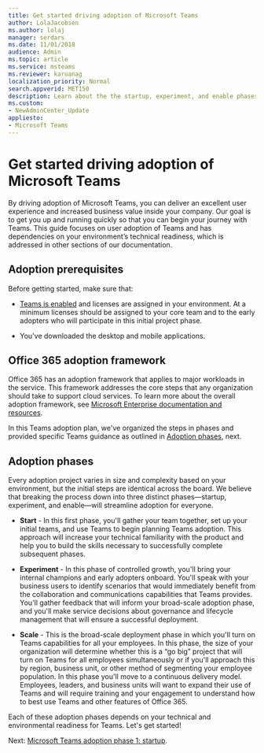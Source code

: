 ```yaml
---
title: Get started driving adoption of Microsoft Teams
author: LolaJacobsen
ms.author: lolaj
manager: serdars
ms.date: 11/01/2018
audience: Admin
ms.topic: article
ms.service: msteams
ms.reviewer: karuanag
localization_priority: Normal
search.appverid: MET150
description: Learn about the the startup, experiment, and enable phases of Microsoft Teams adoption.
ms.custom:
- NewAdminCenter_Update
appliesto: 
- Microsoft Teams
---
```



# Get started driving adoption of Microsoft Teams

By driving adoption of Microsoft Teams, you can deliver an excellent user experience and increased business value inside your company. Our goal is to get you up and running quickly so that you can begin your journey with Teams. This guide focuses on user adoption of Teams and has dependencies on your environment’s technical readiness, which is addressed in other sections of our documentation.

## Adoption prerequisites

Before getting started, make sure that:

- [Teams is enabled](quick-start-enable-teams.md) and licenses are assigned in your environment. At a minimum licenses should be assigned to your core team and to the early adopters who will participate in this initial project phase.

- You've downloaded the desktop and mobile applications. 

## Office 365 adoption framework

Office 365 has an adoption framework that applies to major workloads in the service. This framework addresses the core steps that any organization should take to support cloud services. To learn more about the overall adoption framework, see [Microsoft Enterprise documentation and resources](https://aka.ms/O365AdoptionHub). 

In this Teams adoption plan, we've organized the steps in phases and provided specific Teams guidance as outlined in [Adoption phases](#adoption-phases), next.

## Adoption phases 

Every adoption project varies in size and complexity based on your environment, but the initial steps are identical across the board. We believe that breaking the process down into three distinct phases—startup, experiment, and enable—will streamline adoption for everyone.  

- **Start** - In this first phase, you'll gather your team together, set up your initial teams, and use Teams to begin planning Teams adoption. This approach will increase your technical familiarity with the product and help you to build the skills necessary to successfully complete subsequent phases. 

- **Experiment** - In this phase of controlled growth, you'll bring your internal champions and early adopters onboard. You'll speak with your business users to identify scenarios that would immediately benefit from the collaboration and communications capabilities that Teams provides. You'll gather feedback that will inform your broad-scale adoption phase, and you'll make service decisions about governance and lifecycle management that will ensure a successful deployment.

- **Scale** - This is the broad-scale deployment phase in which you'll turn on Teams capabilities for all your employees. In this phase, the size of your organization will determine whether this is a “go big” project that will turn on Teams for all employees simultaneously or if you'll approach this by region, business unit, or other method of segmenting your employee population. In this phase you'll move to a continuous delivery model. Employees, leaders, and business units will want to expand their use of Teams and will require training and your engagement to understand how to best use Teams and other features of Office 365.   

Each of these adoption phases depends on your technical and environmental readiness for Teams. Let's get started!

Next: [Microsoft Teams adoption phase 1: startup](teams-adoption-phase1.md).